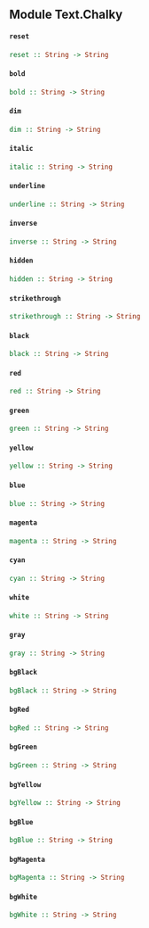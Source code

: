 ## Module Text.Chalky

#### `reset`

``` purescript
reset :: String -> String
```

#### `bold`

``` purescript
bold :: String -> String
```

#### `dim`

``` purescript
dim :: String -> String
```

#### `italic`

``` purescript
italic :: String -> String
```

#### `underline`

``` purescript
underline :: String -> String
```

#### `inverse`

``` purescript
inverse :: String -> String
```

#### `hidden`

``` purescript
hidden :: String -> String
```

#### `strikethrough`

``` purescript
strikethrough :: String -> String
```

#### `black`

``` purescript
black :: String -> String
```

#### `red`

``` purescript
red :: String -> String
```

#### `green`

``` purescript
green :: String -> String
```

#### `yellow`

``` purescript
yellow :: String -> String
```

#### `blue`

``` purescript
blue :: String -> String
```

#### `magenta`

``` purescript
magenta :: String -> String
```

#### `cyan`

``` purescript
cyan :: String -> String
```

#### `white`

``` purescript
white :: String -> String
```

#### `gray`

``` purescript
gray :: String -> String
```

#### `bgBlack`

``` purescript
bgBlack :: String -> String
```

#### `bgRed`

``` purescript
bgRed :: String -> String
```

#### `bgGreen`

``` purescript
bgGreen :: String -> String
```

#### `bgYellow`

``` purescript
bgYellow :: String -> String
```

#### `bgBlue`

``` purescript
bgBlue :: String -> String
```

#### `bgMagenta`

``` purescript
bgMagenta :: String -> String
```

#### `bgWhite`

``` purescript
bgWhite :: String -> String
```


